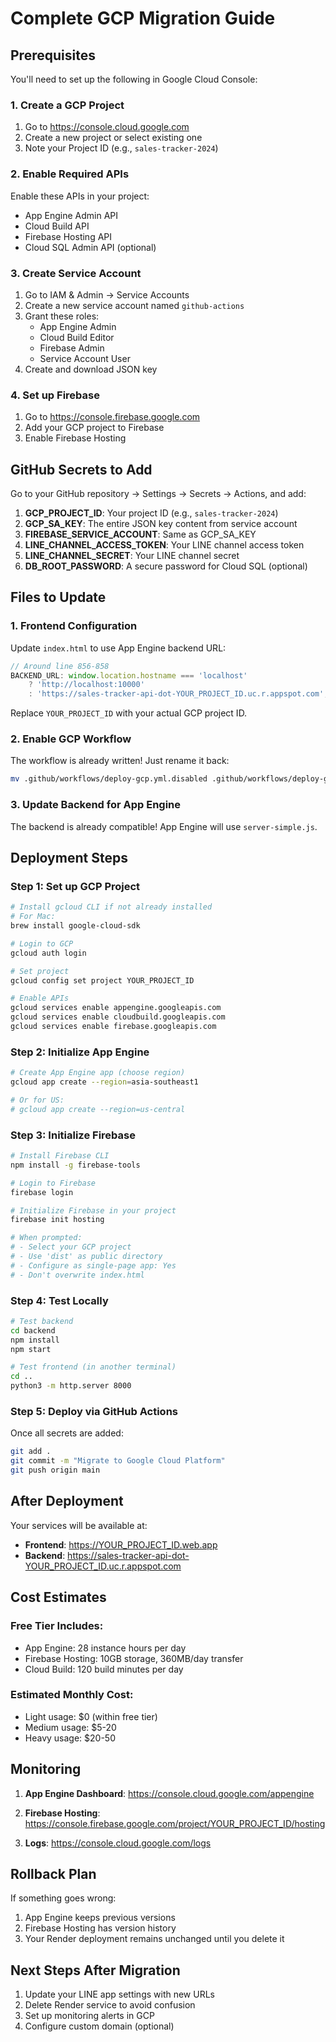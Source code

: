 # Complete GCP Migration Guide

## Prerequisites

You'll need to set up the following in Google Cloud Console:

### 1. Create a GCP Project
1. Go to https://console.cloud.google.com
2. Create a new project or select existing one
3. Note your Project ID (e.g., `sales-tracker-2024`)

### 2. Enable Required APIs
Enable these APIs in your project:
- App Engine Admin API
- Cloud Build API
- Firebase Hosting API
- Cloud SQL Admin API (optional)

### 3. Create Service Account
1. Go to IAM & Admin → Service Accounts
2. Create a new service account named `github-actions`
3. Grant these roles:
   - App Engine Admin
   - Cloud Build Editor
   - Firebase Admin
   - Service Account User
4. Create and download JSON key

### 4. Set up Firebase
1. Go to https://console.firebase.google.com
2. Add your GCP project to Firebase
3. Enable Firebase Hosting

## GitHub Secrets to Add

Go to your GitHub repository → Settings → Secrets → Actions, and add:

1. **GCP_PROJECT_ID**: Your project ID (e.g., `sales-tracker-2024`)
2. **GCP_SA_KEY**: The entire JSON key content from service account
3. **FIREBASE_SERVICE_ACCOUNT**: Same as GCP_SA_KEY
4. **LINE_CHANNEL_ACCESS_TOKEN**: Your LINE channel access token
5. **LINE_CHANNEL_SECRET**: Your LINE channel secret
6. **DB_ROOT_PASSWORD**: A secure password for Cloud SQL (optional)

## Files to Update

### 1. Frontend Configuration
Update `index.html` to use App Engine backend URL:

```javascript
// Around line 856-858
BACKEND_URL: window.location.hostname === 'localhost' 
    ? 'http://localhost:10000' 
    : 'https://sales-tracker-api-dot-YOUR_PROJECT_ID.uc.r.appspot.com',
```

Replace `YOUR_PROJECT_ID` with your actual GCP project ID.

### 2. Enable GCP Workflow
The workflow is already written! Just rename it back:

```bash
mv .github/workflows/deploy-gcp.yml.disabled .github/workflows/deploy-gcp.yml
```

### 3. Update Backend for App Engine
The backend is already compatible! App Engine will use `server-simple.js`.

## Deployment Steps

### Step 1: Set up GCP Project
```bash
# Install gcloud CLI if not already installed
# For Mac:
brew install google-cloud-sdk

# Login to GCP
gcloud auth login

# Set project
gcloud config set project YOUR_PROJECT_ID

# Enable APIs
gcloud services enable appengine.googleapis.com
gcloud services enable cloudbuild.googleapis.com
gcloud services enable firebase.googleapis.com
```

### Step 2: Initialize App Engine
```bash
# Create App Engine app (choose region)
gcloud app create --region=asia-southeast1

# Or for US:
# gcloud app create --region=us-central
```

### Step 3: Initialize Firebase
```bash
# Install Firebase CLI
npm install -g firebase-tools

# Login to Firebase
firebase login

# Initialize Firebase in your project
firebase init hosting

# When prompted:
# - Select your GCP project
# - Use 'dist' as public directory
# - Configure as single-page app: Yes
# - Don't overwrite index.html
```

### Step 4: Test Locally
```bash
# Test backend
cd backend
npm install
npm start

# Test frontend (in another terminal)
cd ..
python3 -m http.server 8000
```

### Step 5: Deploy via GitHub Actions
Once all secrets are added:
```bash
git add .
git commit -m "Migrate to Google Cloud Platform"
git push origin main
```

## After Deployment

Your services will be available at:
- **Frontend**: https://YOUR_PROJECT_ID.web.app
- **Backend**: https://sales-tracker-api-dot-YOUR_PROJECT_ID.uc.r.appspot.com

## Cost Estimates

### Free Tier Includes:
- App Engine: 28 instance hours per day
- Firebase Hosting: 10GB storage, 360MB/day transfer
- Cloud Build: 120 build minutes per day

### Estimated Monthly Cost:
- Light usage: $0 (within free tier)
- Medium usage: $5-20
- Heavy usage: $20-50

## Monitoring

1. **App Engine Dashboard**: 
   https://console.cloud.google.com/appengine

2. **Firebase Hosting**:
   https://console.firebase.google.com/project/YOUR_PROJECT_ID/hosting

3. **Logs**:
   https://console.cloud.google.com/logs

## Rollback Plan

If something goes wrong:
1. App Engine keeps previous versions
2. Firebase Hosting has version history
3. Your Render deployment remains unchanged until you delete it

## Next Steps After Migration

1. Update your LINE app settings with new URLs
2. Delete Render service to avoid confusion
3. Set up monitoring alerts in GCP
4. Configure custom domain (optional)